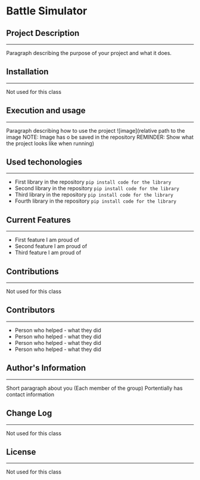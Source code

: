 # Battle Simulator

## Project Description
---
Paragraph describing the purpose of your project and what it does.  

## Installation
---
Not used for this class  

## Execution and usage
---
Paragraph describing how to use the project
![image](relative path to the image NOTE: Image has o be saved in the repository REMINDER: Show what the project looks like when running)  

## Used techonologies
---
+ First library in the repository
`pip install code for the library`
+ Second library in the repository
`pip install code for the library`
+ Third library in the repository
`pip install code for the library`
+ Fourth library in the repository
`pip install code for the library`

## Current Features
---
+ First feature I am proud of 
+ Second feature I am proud of
+ Third feature I am proud of

## Contributions
---
Not used for this class

## Contributors
---
+ Person who helped - what they did
+ Person who helped - what they did
+ Person who helped - what they did
+ Person who helped - what they did

## Author's Information
---
Short paragraph about you (Each member of the group) Portentially has contact information

## Change Log
---
Not used for this class

## License
---
Not used for this class
